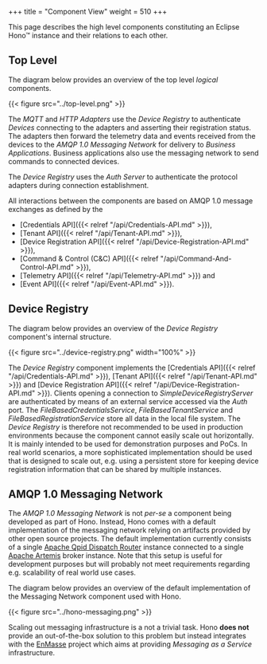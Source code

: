 +++
title = "Component View"
weight = 510
+++

This page describes the high level components constituting an Eclipse Hono&trade; instance and their relations to each other.
<!--more-->

## Top Level

The diagram below provides an overview of the top level *logical* components.

{{< figure src="../top-level.png" >}}

The *MQTT* and *HTTP Adapters* use the *Device Registry* to authenticate *Devices* connecting to the adapters and asserting their
registration status. The adapters then forward the telemetry data and events received from the devices to the *AMQP 1.0 Messaging Network*
for delivery to *Business Applications*. Business applications also use the messaging network to send commands to connected devices.

The *Device Registry* uses the *Auth Server* to authenticate the protocol adapters during connection establishment.

All interactions between the components are based on AMQP 1.0 message exchanges as defined by the

* [Credentials API]({{< relref "/api/Credentials-API.md" >}}),
* [Tenant API]({{< relref "/api/Tenant-API.md" >}}),
* [Device Registration API]({{< relref "/api/Device-Registration-API.md" >}}),
* [Command & Control (C&C) API]({{< relref "/api/Command-And-Control-API.md" >}}),
* [Telemetry API]({{< relref "/api/Telemetry-API.md" >}}) and
* [Event API]({{< relref "/api/Event-API.md" >}}).

## Device Registry

The diagram below provides an overview of the *Device Registry* component's internal structure.

{{< figure src="../device-registry.png" width="100%" >}}

The *Device Registry* component implements the [Credentials API]({{< relref "/api/Credentials-API.md" >}}), [Tenant API]({{< relref "/api/Tenant-API.md" >}}) and [Device Registration API]({{< relref "/api/Device-Registration-API.md" >}}). Clients opening a connection to *SimpleDeviceRegistryServer* are authenticated by means of an external service accessed via the *Auth* port. The *FileBasedCredentialsService*, *FileBasedTenantService* and *FileBasedRegistrationService* store all data in the local file system. The *Device Registry* is therefore not recommended to be used in production environments because the component cannot easily scale out horizontally. It is mainly intended to be used for demonstration purposes and PoCs. In real world scenarios, a more sophisticated implementation should be used that is designed to scale out, e.g. using a persistent store for keeping device registration information that can be shared by multiple instances.

## AMQP 1.0 Messaging Network

The *AMQP 1.0 Messaging Network* is not *per-se* a component being developed as part of Hono. Instead, Hono comes with a default implementation of the messaging network relying on artifacts provided by other open source projects. The default implementation currently consists of a single [Apache Qpid Dispatch Router](https://qpid.apache.org) instance connected to a single [Apache Artemis](https://activemq.apache.org/artemis) broker instance. Note that this setup is useful for development purposes but will probably not meet requirements regarding e.g. scalability of real world use cases.

The diagram below provides an overview of the default implementation of the Messaging Network component used with Hono.

{{< figure src="../hono-messaging.png" >}}

Scaling out messaging infrastructure is a not a trivial task. Hono **does not** provide an out-of-the-box solution to this problem but instead integrates with the [EnMasse](http://enmasse.io) project which aims at providing *Messaging as a Service* infrastructure.
